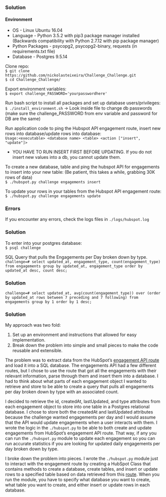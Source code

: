 ### Solution
#### Environment
* OS - Linux Ubuntu 16.04
* Language - Python 3.5.2 with pip3 package manager installed (Backwards compatibility with Python 2.7.12 with pip package manager)
* Python Packages - psycopg2, psycopg2-binary, requests (in requirements.txt file)
* Database -  Postgres 9.5.14

Clone repo: </br>
`$ git clone https://github.com/nickolasteixeira/Challenge_Challenge.git` </br>
`$ cd Challenge_Challenge/` </br>

Export environment variables: </br>
`$ export challenge_PASSWORD='yourpasswordhere'` </br>

Run bash script to install all packages and set up database users/privileges: </br> 
`$ ./install_environment.sh` -> Look inside file to change db passwords (make sure the challenge_PASSWORD from env variable and password for DB are the same) </br>

Run application code to ping the Hubspot API engagement route, insert new rows into database/update rows into database: </br>
`Usage:<executable> <database name> <table> <action ["insert", "update"]>` </br>

* YOU HAVE TO RUN INSERT FIRST BEFORE UPDATING. If you do not insert new values into a db, you cannot update them.

To create a new database, table and ping the hubspot API for engagements to insert into your new table: (Be patient, this takes a while, grabbing 30K rows of data) </br>
`$ ./hubspot.py challenge engagements insert` </br>

To update your rows in your tables from the Hubspot API engagement route: </br>
`$ ./hubspot.py challenge engagements update` </br>

### Errors
If you encounter any errors, check the logs files in `./logs/hubspot.log`

### Solution
To enter into your postgres database: </br>
`$ psql challenge` </br>

SQL Query that pulls the Engagements per Day broken down by type. </br>
`challenge=# select updated_at, engagement_type, count(engagement_type) from engagements group by updated_at, engagement_type order by updated_at desc, count desc;` </br>

### Solution
`challenge=# select updated_at, avg(count(engagement_type)) over (order by updated_at rows between 7 preceding and 7 following) from engagements group by 1 order by 1 desc;`

### Solution
My approach was two fold:</br>
1. Set up an environment and instructions that allowed for easy implementation.
2. Break down the problem into simple and small pieces to make the code reusable and extensible.  

The problem was to extract data from the HubSpot’s [engagement API route]( https://developers.hubspot.com/docs/methods/engagements/get-all-engagements)  and load it into a SQL database. The engagements API had a few different routes, but I chose to use the route that got all the engagements with their relevant information, parse through them and insert them into a database. I had to think about what parts of each engagement object I wanted to retrieve and store to be able to create a query that pulls all engagements per day broken down by type with an associated count. 

I decided to retrieve the id, createdAt, lastUpdated, and type attributes from each engagement object to store into one table in a Postgres relational database. I chose to store both the createdAt and lastUpdated attributes because the challenge wanted engagements per day and I would assume that the API would update engagements when a user interacts with them. I wrote the logic in the `./hubspot.py` to be able to both create and update engagements from HubSpot’s engagement API route. That way, if any you can run the `./hubspot.py` module to update each engagement so you can run accurate statistics if you are looking for updated daily engagements per day broken down by type.

I broke down the problem into pieces. I wrote the `./hubspot.py` module just to interact with the engagement route by creating a HubSpot Class that contains methods to create a database, create tables, and insert or update rows to a specified table based on data retrieved from this [route]( https://developers.hubspot.com/docs/methods/engagements/get-all-engagements). When you run the module, you have to specify what database you want to create, what table you want to create, and either insert or update rows in each database.

